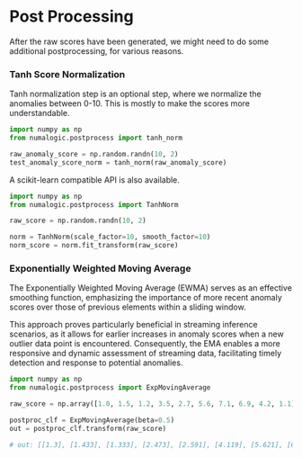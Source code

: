 # Post Processing
After the raw scores have been generated, we might need to do some additional postprocessing,
for various reasons.

### Tanh Score Normalization
Tanh normalization step is an optional step, where we normalize the anomalies between 0-10. This is mostly to make the scores more understandable.

```python
import numpy as np
from numalogic.postprocess import tanh_norm

raw_anomaly_score = np.random.randn(10, 2)
test_anomaly_score_norm = tanh_norm(raw_anomaly_score)
```

A scikit-learn compatible API is also available.
```python
import numpy as np
from numalogic.postprocess import TanhNorm

raw_score = np.random.randn(10, 2)

norm = TanhNorm(scale_factor=10, smooth_factor=10)
norm_score = norm.fit_transform(raw_score)
```

### Exponentially Weighted Moving Average
The Exponentially Weighted Moving Average (EWMA) serves as an effective smoothing function,
emphasizing the importance of more recent anomaly scores over those of previous elements within a sliding window.

This approach proves particularly beneficial in streaming inference scenarios, as it allows for
earlier increases in anomaly scores when a new outlier data point is encountered.
Consequently, the EMA enables a more responsive and dynamic assessment of streaming data,
facilitating timely detection and response to potential anomalies.

```python
import numpy as np
from numalogic.postprocess import ExpMovingAverage

raw_score = np.array([1.0, 1.5, 1.2, 3.5, 2.7, 5.6, 7.1, 6.9, 4.2, 1.1]).reshape(-1, 1)

postproc_clf = ExpMovingAverage(beta=0.5)
out = postproc_clf.transform(raw_score)

# out: [[1.3], [1.433], [1.333], [2.473], [2.591], [4.119], [5.621], [6.263], [5.229], [3.163]]
```
